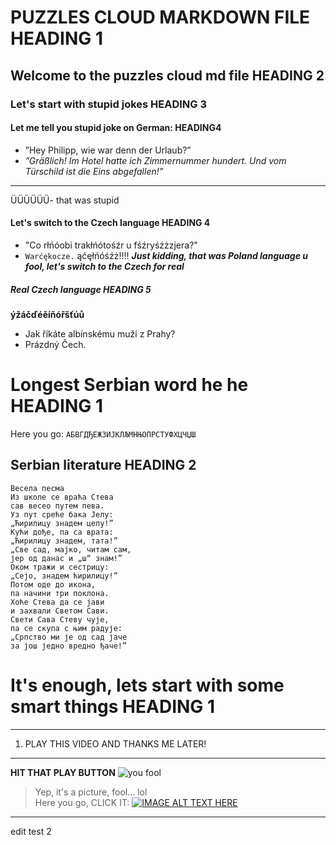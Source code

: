 # PUZZLES CLOUD MARKDOWN FILE HEADING 1
## Welcome to the puzzles cloud md file HEADING 2
### Let's start with stupid jokes HEADING 3
#### **Let me tell you stupid joke on German:  HEADING4**
* ”Hey Philipp, wie war denn der Urlaub?”
* _”Gräßlich! Im Hotel hatte ich Zimmernummer hundert. Und vom Türschild ist die Eins abgefallen!”_
* * * 
ÜÜÜÜÜÜ- that was stupid
#### Let's switch to the Czech language HEADING 4
* "Co rłńóobi trakłńótośźr u fśźryśźżzjera?"
* `Warćękocze.`
ąćęłńóśźż!!!!
**_Just kidding, that was Poland language u fool, let's switch to the Czech for real_**
##### Real Czech language HEADING 5
[comment]: <> (This is a comment, it will not be wisible to the other people - I think, so in case of that, Czech people are stupid, look at their special letters bellow...)
**ýžáčďéěíňóřšťúů**
- Jak říkáte albínskému muži z Prahy?
- Prázdný Čech.
# Longest Serbian word he he HEADING 1
Here you go: `АБВГДЂЕЖЗИЈКЛЉМНЊОПРСТУФХЦЧЏШ`
## Serbian literature HEADING 2
```
Весела песма
Из школе се враћа Стева
сав весео путем пева.
Уз пут среће бака Јелу:
„Ћирилицу знадем целу!”
Кући дође, па са врата:
„Ћирилицу знадем, тата!”
„Све сад, мајко, читам сам,
јер од данас и „ш“ знам!”
Оком тражи и сестрицу:
„Сејо, знадем ћирилицу!”
Потом оде до икона,
па начини три поклона.
Хоће Стева да се јави
и захвали Светом Сави.
Свети Сава Стеву чује,
па се скупа с њим радује:
„Српство ми је од сад јаче
за још једно вредно ђаче!”
```
# It's enough, lets start with some smart things HEADING 1
***
1. PLAY THIS VIDEO AND THANKS ME LATER!
---
**HIT THAT PLAY BUTTON**
![you fool](https://i.ytimg.com/vi/VMz03v4dxz4/maxresdefault.jpg)
> Yep, it's a picture, fool... lol\
> Here you go, CLICK IT:
[![IMAGE ALT TEXT HERE](http://img.youtube.com/vi/YOUTUBE_VIDEO_ID_HERE/0.jpg)](https://media.tenor.com/images/d92add9928fcfe998db445324734b449/tenor.gif)
---
edit test 2